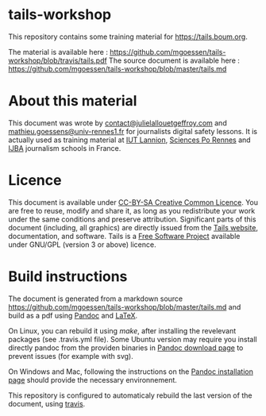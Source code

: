 # tails-workshop

This repository contains some training material for <https://tails.boum.org>.

The material is available here : <https://github.com/mgoessen/tails-workshop/blob/travis/tails.pdf>
The source document is available here : <https://github.com/mgoessen/tails-workshop/blob/master/tails.md>

# About this material

This document was wrote by <contact@julielallouetgeffroy.com> and <mathieu.goessens@univ-rennes1.fr> for journalists digital safety lessons.
It is actually used as training material at [IUT Lannion](http://www.iut-lannion.fr/english), [Sciences Po Rennes](http://www.sciencespo-rennes.fr/en/about-the-institute.html) and [IJBA](http://http://www.ijba.u-bordeaux-montaigne.fr/) journalism schools in France.

# Licence

This document is available under [CC-BY-SA Creative Common Licence](https://creativecommons.org/licenses/by-sa/2.0/). You are free to reuse, modify and share it, as long as you redistribute your work under the same conditions and preserve attribution. Significant parts of this document (including, all graphics) are directly issued from the [Tails website](https://tails.boum.org), documentation, and software. Tails is a [Free Software Project](https://tails.boum.org/doc/about/license/) available under GNU/GPL (version 3 or above) licence.

# Build instructions

The document is generated from a markdown source <https://github.com/mgoessen/tails-workshop/blob/master/tails.md> and build as a pdf using [Pandoc](https://pandoc.org) and [LaTeX](https://wikipedia.org/wiki/LaTeX).

On Linux, you can rebuild it using *make*, after installing the revelevant packages (see .travis.yml file). Some Ubuntu version may require you install directly pandoc from the providen binaries in [Pandoc download page](https://github.com/jgm/pandoc/releases/latest) to prevent issues (for example with svg).

On Windows and Mac, following the instructions on the [Pandoc installation page](https://pandoc.org/installing.html) should provide the necessary environnement.

This repository is configured to automaticaly rebuild the last version of the document, using [travis](https://travis-ci.org).
